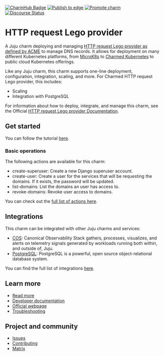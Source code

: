 [![CharmHub Badge](https://charmhub.io/httprequest-lego-provider/badge.svg)](https://charmhub.io/httprequest-lego-provider)
[![Publish to edge](https://github.com/canonical/httprequest-lego-provider/actions/workflows/publish_charm.yaml/badge.svg)](https://github.com/canonical/httprequest-lego-provider/actions/workflows/publish_charm.yaml)
[![Promote charm](https://github.com/canonical/httprequest-lego-provider/actions/workflows/promote_charm.yaml/badge.svg)](https://github.com/canonical/httprequest-lego-provider/actions/workflows/promote_charm.yaml)
[![Discourse Status](https://img.shields.io/discourse/status?server=https%3A%2F%2Fdiscourse.charmhub.io&style=flat&label=CharmHub%20Discourse)](https://discourse.charmhub.io)

<!-- vale Canonical.007-Headings-sentence-case = NO -->
# HTTP request Lego provider
<!-- vale Canonical.007-Headings-sentence-case = YES -->

A Juju charm deploying and managing [HTTP request Lego provider as defined by ACME](https://go-acme.github.io/lego/dns/httpreq/)
to manage DNS records. It allows for deployment on
many different Kubernetes platforms, from [MicroK8s](https://microk8s.io) to
[Charmed Kubernetes](https://ubuntu.com/kubernetes) to public cloud Kubernetes
offerings.

Like any Juju charm, this charm supports one-line deployment, configuration, integration, scaling, and more. For Charmed HTTP request Lego provider, this includes:
  - Scaling
  - Integration with PostgreSQL

For information about how to deploy, integrate, and manage this charm, see the Official [HTTP request Lego provider Documentation](https://charmhub.io/httprequest-lego-provider/docs).


## Get started

You can follow the tutorial [here](https://charmhub.io/httprequest-lego-provider/docs/tutorial-deploy-the-deploy-the-httprequest-lego-provider-charm-for-the-first-time).

### Basic operations

The following actions are available for this charm:
  - create-superuser: Create a new Django superuser account.
  - create-user: Create a user for the services that will be requesting the domains. If it exists, the password will be updated.
  - list-domains: List the domains an user has access to.
  - revoke-domains: Revoke user access to domains.

You can check out the [full list of actions here](https://charmhub.io/httprequest-lego-provider/actions).

## Integrations

This charm can be integrated with other Juju charms and services:

  - [COS](https://charmhub.io/topics/canonical-observability-stack): Canonical Observability Stack gathers, processes, visualizes, and alerts on telemetry signals generated by workloads running both within, and outside of, Juju.
  - [PostgreSQL](https://charmhub.io/postgresql-k8s): PostgreSQL is a powerful, open source object-relational database system.

You can find the full list of integrations [here](https://charmhub.io/httprequest-lego-provider/integrations).

## Learn more
* [Read more](https://charmhub.io/httprequest-lego-provider) <!--Link to the charm's official documentation-->
* [Developer documentation](https://go-acme.github.io/lego/dns/httpreq/) <!--Link to any developer documentation-->
* [Official webpage](https://go-acme.github.io/lego/dns/httpreq/) <!--(Optional) Link to official webpage/blog/marketing content-->
* [Troubleshooting](https://matrix.to/#/#charmhub-charmdev:ubuntu.com) <!--(Optional) Link to a page or section about troubleshooting/FAQ-->
## Project and community
* [Issues](https://github.com/canonical/httprequest-lego-provider/issues) <!--Link to GitHub issues (if applicable)-->
* [Contributing](https://charmhub.io/httprequest-lego-provider/docs/how-to-contribute) <!--Link to any contribution guides-->
* [Matrix](https://matrix.to/#/#charmhub-charmdev:ubuntu.com) <!--Link to contact info (if applicable), e.g. Matrix channel-->
